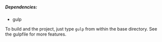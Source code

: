 
##### Dependencies:
- gulp


To build and the project, just type `gulp` from within the base directory. See the gulpfile for more features.
